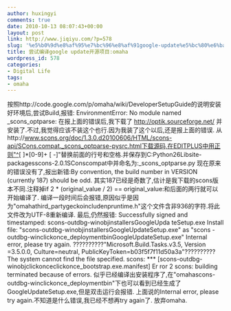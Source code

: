 ```yaml
---
author: huxingyi
comments: true
date: 2010-10-13 08:07:43+00:00
layout: post
link: http://www.jiqiyu.com/?p=578
slug: '%e5%b0%9d%e8%af%95%e7%bc%96%e8%af%91google-update%e5%bc%80%e6%ba%90%e9%a1%b9%e7%9b%aeomaha'
title: 尝试编译google update开源项目:omaha
wordpress_id: 578
categories:
- Digital Life
tags:
- omaha
---
```


按照http://code.google.com/p/omaha/wiki/DeveloperSetupGuide的说明安装好环境后,尝试Build,报错:
EnvironmentError: No module named _scons_optparse:
在报上面的错误后,我下载了 http://optik.sourceforge.net/ 并安装了.不过,我觉得应该不装这个也行.因为我装了这个以后,还是报上面的错误.
从http://www.scons.org/doc/1.3.0.d20100606/HTML/scons-api/SCons.compat._scons_optparse-pysrc.html下载源码,在EDITPLUS中用正则"^[ ]*[0-9]+ [ -]"替换前面的行号和空格.并保存到C:Python26Libsite-packagesscons-2.0.1SConscompat中并命名为:_scons_optparse.py
现在原来的错误没有了,报出新错:By convention, the build number in VERSION (currently 187) should be odd.
其实187已经是奇数了,估计是我下载的scons版本不同.注释掉if 2 * (original_value / 2) == original_value:和后面的两行就可以开始编译了.
编译一段时间后会报错,原因似乎是因为"omahathird_partygeckoincludenpruntime.h"这个文件含非936的字符.将此文件改为UTF-8重新编译.
最后,仍然报错:
Successfully signed and timestamped: scons-outdbg-winobjinstallersGoogleUpda
teSetup.exe
Install file: "scons-outdbg-winobjinstallersGoogleUpdateSetup.exe" as "scons
-outdbg-winclickonce_deploymentbinGoogleUpdateSetup.exe"
Internal error, please try again. ??????????"Microsoft.Build.Tasks.v3.5, Version
=3.5.0.0, Culture=neutral, PublicKeyToken=b03f5f7f11d50a3a"??????????The system
cannot find the file specified.
scons: *** [scons-outdbg-winobjclickonceclickonce_bootstrap.exe.manifest] Er
ror 2
scons: building terminated because of errors.
似乎已经编译出安装程序了,在"omahascons-outdbg-winclickonce_deploymentbin"下也可以看到已经生成了GoogleUpdateSetup.exe,但是双击运行会报错.
上面说的Internal error, please try again.不知道是什么错误,我已经不想再try again了.
放弃omaha.
